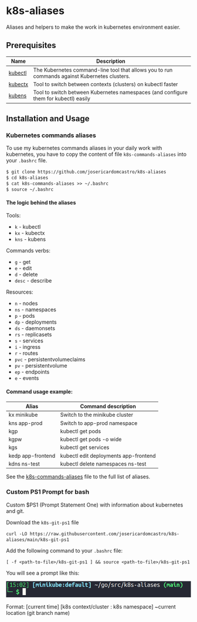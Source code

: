 # k8s-aliases
Aliases and helpers to make the work in kubernetes environment easier.

## Prerequisites

Name    | Description       
------- | ------
[kubectl](https://kubernetes.io/docs/tasks/tools/) | The Kubernetes command-line tool that allows you to run commands against Kubernetes clusters. 
[kubectx](https://github.com/ahmetb/kubectx) | Tool to switch between contexts (clusters) on kubectl faster
[kubens](https://github.com/ahmetb/kubectx) | Tool to switch between Kubernetes namespaces (and configure them for kubectl) easily


## Installation and Usage


### Kubernetes commands aliases

To use my kubernetes commands aliases in your daily work with kubernetes, you have to copy the content of file `k8s-commands-aliases` into your `.bashrc` file.

```
$ git clone https://github.com/josericardomcastro/k8s-aliases
$ cd k8s-aliases
$ cat k8s-commands-aliases >> ~/.bashrc
$ source ~/.bashrc
```

#### The logic behind the aliases

Tools:
- `k` - kubectl
- `kx` - kubectx
- `kns` - kubens

Commands verbs:
- `g` - get
- `e` - edit
- `d` - delete
- `desc` - describe

Resources:
- `n` - nodes
- `ns` - namespaces
- `p` - pods
- `dp` - deployments
- `ds` - daemonsets
- `rs` - replicasets
- `s` - services
- `i` - ingress
- `r` - routes
- `pvc` - persistentvolumeclaims
- `pv` - persistentvolume
- `ep` - endpoints
- `e`  - events

#### Command usage example:

Alias | Command description
------ | ------------------- 
kx minikube | Switch to the minikube cluster
kns app-prod | Switch to app-prod namespace
kgp | kubectl get pods
kgpw | kubectl get pods -o wide
kgs | kubectl get services
kedp app-frontend | kubectl edit deployments app-frontend
kdns ns-test | kubectl delete namespaces ns-test

See the [k8s-commands-aliases](./k8s-commands-aliases) file to the full list of aliases.


### Custom PS1 Prompt for bash

Custom $PS1 (Prompt Statement One) with information about kubernetes and git.

Download the `k8s-git-ps1` file
```
curl -LO https://raw.githubusercontent.com/josericardomcastro/k8s-aliases/main/k8s-git-ps1
```

Add the following command to your `.bashrc` file:

```
[ -f <path-to-file>/k8s-git-ps1 ] && source <path-to-file>/k8s-git-ps1
```


You will see a prompt like this:

![Custom Prompt PS1](./img/prompt-ps1.png "Custom Prompt PS1")

Format: [current time] [k8s context/cluster : k8s namespace] ~current location (git branch name)